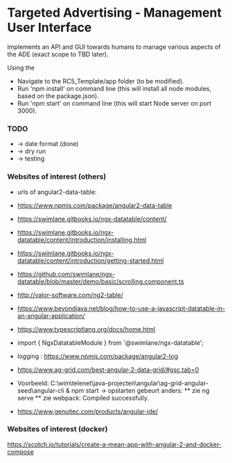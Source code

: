 # Targeted Advertising - Management User Interface
Implements an API and GUI towards humans to manage various aspects of the ADE (exact scope to TBD later).

Using the
- Navigate to the RC5_Template/app folder (to be modified).
- Run 'npm install' on command line (this will install all node modules, based on the package.json).
- Run 'npm start' on command line (this will start Node server on port 3000).

### TODO
* -> date format (done)
* -> dry run
* -> testing

### Websites of interest (others)
* urls of angular2-data-table:
* https://www.npmjs.com/package/angular2-data-table
* https://swimlane.gitbooks.io/ngx-datatable/content/
* https://swimlane.gitbooks.io/ngx-datatable/content/introduction/installing.html
* https://swimlane.gitbooks.io/ngx-datatable/content/introduction/getting-started.html
* https://github.com/swimlane/ngx-datatable/blob/master/demo/basic/scrolling.component.ts
* http://valor-software.com/ng2-table/
* https://www.beyondjava.net/blog/how-to-use-a-javascript-datatable-in-an-angular-application/
* https://www.typescriptlang.org/docs/home.html
* import { NgxDatatableModule } from '@swimlane/ngx-datatable';
* logging : https://www.npmjs.com/package/angular2-log

* https://www.ag-grid.com/best-angular-2-data-grid/#gsc.tab=0
* Voorbeeld: C:\wim\telenet\java-projecten\angular\ag-grid-angular-seed\angular-cli & npm start
-> opstarten gebeurt anders:
** zie ng serve
** zie webpack: Compiled successfully.

* https://www.genuitec.com/products/angular-ide/

### Websites of interest (docker)

https://scotch.io/tutorials/create-a-mean-app-with-angular-2-and-docker-compose

